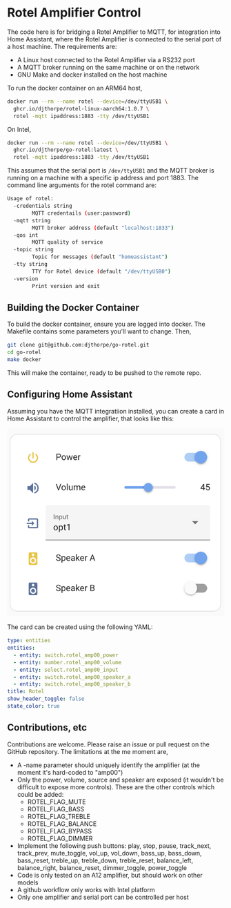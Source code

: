 # Rotel Amplifier Control

The code here is for bridging a Rotel Amplifier to MQTT, for integration into Home Assistant,
where the Rotel Amplifier is connected to the serial port of a host machine. The requirements
are:

* A Linux host connected to the Rotel Amplifier via a RS232 port
* A MQTT broker running on the same machine or on the network
* GNU Make and docker installed on the host machine

To run the docker container on an ARM64 host,

```bash
docker run --rm --name rotel --device=/dev/ttyUSB1 \
  ghcr.io/djthorpe/rotel-linux-aarch64:1.0.7 \
  rotel -mqtt ipaddress:1883 -tty /dev/ttyUSB1
```

On Intel,

```bash
docker run --rm --name rotel --device=/dev/ttyUSB1 \
  ghcr.io/djthorpe/go-rotel:latest \
  rotel -mqtt ipaddress:1883 -tty /dev/ttyUSB1
```

This assumes that the serial port is `/dev/ttyUSB1` and the MQTT broker is running on a machine
with a specific ip address and port 1883. The command line arguments for the rotel command are:

```bash
Usage of rotel:
  -credentials string
    	MQTT credentails (user:password)
  -mqtt string
    	MQTT broker address (default "localhost:1833")
  -qos int
    	MQTT quality of service
  -topic string
    	Topic for messages (default "homeassistant")
  -tty string
    	TTY for Rotel device (default "/dev/ttyUSB0")
  -version
    	Print version and exit
```

## Building the Docker Container

To build the docker container, ensure you are logged into docker. The Makefile
contains some parameters you'll want to change. Then,

```bash
git clone git@github.com:djthorpe/go-rotel.git
cd go-rotel
make docker
```

This will make the container, ready to be pushed to the remote repo.

## Configuring Home Assistant

Assuming you have the MQTT integratiion installed, you can create a card in Home Assistant to control the amplifier, that looks like this:

![Home Assistant Card](etc/screenshot.png)

The card can be created using the following YAML:

```yaml
type: entities
entities:
  - entity: switch.rotel_amp00_power
  - entity: number.rotel_amp00_volume
  - entity: select.rotel_amp00_input
  - entity: switch.rotel_amp00_speaker_a
  - entity: switch.rotel_amp00_speaker_b
title: Rotel
show_header_toggle: false
state_color: true
```

## Contributions, etc

Contributions are welcome. Please raise an issue or pull request on the GitHub repository. The limitations at the me moment are,

* A -name parameter should uniquely identify the amplifier (at the moment it's hard-coded to "amp00")
* Only the power, volume, source and speaker are exposed (it wouldn't be difficult to expose more controls). These are the other controls which could be added:
  * ROTEL_FLAG_MUTE
  * ROTEL_FLAG_BASS
  * ROTEL_FLAG_TREBLE
  * ROTEL_FLAG_BALANCE
  * ROTEL_FLAG_BYPASS
  * ROTEL_FLAG_DIMMER
* Implement the following push buttons: play, stop, pause, track_next, track_prev, mute_toggle, vol_up, vol_down, bass_up, bass_down, bass_reset, treble_up, treble_down, treble_reset, balance_left, balance_right, balance_reset, dimmer_toggle, power_toggle
* Code is only tested on an A12 amplifier, but should work on other models
* A github workflow only works with Intel platform
* Only one amplifier and serial port can be controlled per host
